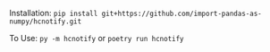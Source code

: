 Installation: 
`pip install git+https://github.com/import-pandas-as-numpy/hcnotify.git`

To Use: 
`py -m hcnotify` or `poetry run hcnotify`
